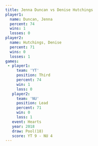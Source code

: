 ```yaml
---
title: Jenna Duncan vs Denise Hutchings
player1:                 
  name: Duncan, Jenna    
  percent: 74            
  wins: 1                
  losses: 0              
player2:                 
  name: Hutchings, Denise
  percent: 71            
  wins: 0                
  losses: 1              
games:
 - player1:         
     team: 'YT'     
     position: Third
     percent: 74    
     win: 1         
     loss: 0        
   player2:        
     team: 'NU'    
     position: Lead
     percent: 71   
     win: 0        
     loss: 1       
   event: Hearts     
   year: 2018        
   draw: Pool(18)    
   score: YT 9 - NU 4
---
```

